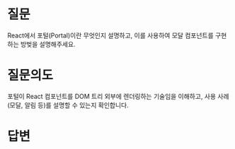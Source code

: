 # 질문
React에서 포털(Portal)이란 무엇인지 설명하고, 이를 사용하여 모달 컴포넌트를 구현하는 방벚을 설명해주세요.

# 질문의도
포털이 React 컴포넌트를 DOM 트리 외부에 렌더링하는 기술임을 이해하고, 사용 사례(모달, 알림 등)를 설명할 수 있는지 확인합니다.

# 답변